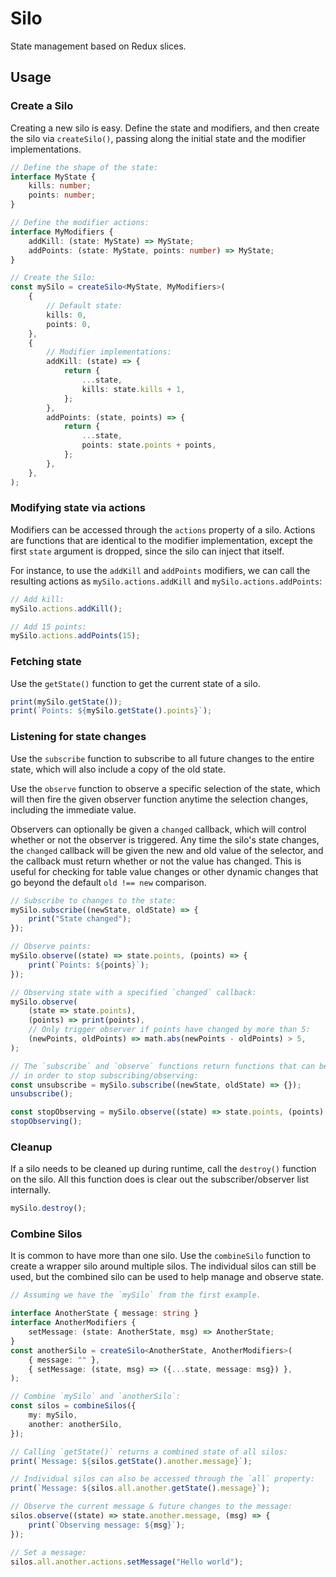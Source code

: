 # Silo
State management based on Redux slices.

## Usage

### Create a Silo
Creating a new silo is easy. Define the state and modifiers, and then create the silo via
`createSilo()`, passing along the initial state and the modifier implementations.
```ts
// Define the shape of the state:
interface MyState {
	kills: number;
	points: number;
}

// Define the modifier actions:
interface MyModifiers {
	addKill: (state: MyState) => MyState;
	addPoints: (state: MyState, points: number) => MyState;
}

// Create the Silo:
const mySilo = createSilo<MyState, MyModifiers>(
	{
		// Default state:
		kills: 0,
		points: 0,
	},
	{
		// Modifier implementations:
		addKill: (state) => {
			return {
				...state,
				kills: state.kills + 1,
			};
		},
		addPoints: (state, points) => {
			return {
				...state,
				points: state.points + points,
			};
		},
	},
);
```

### Modifying state via actions
Modifiers can be accessed through the `actions` property of a silo. Actions are functions
that are identical to the modifier implementation, except the first `state` argument is
dropped, since the silo can inject that itself.

For instance, to use the `addKill` and `addPoints` modifiers, we can call the resulting actions
as `mySilo.actions.addKill` and `mySilo.actions.addPoints`:
```ts
// Add kill:
mySilo.actions.addKill();

// Add 15 points:
mySilo.actions.addPoints(15);
```

### Fetching state
Use the `getState()` function to get the current state of a silo.
```ts
print(mySilo.getState());
print(`Points: ${mySilo.getState().points}`);
```

### Listening for state changes
Use the `subscribe` function to subscribe to all future changes to the entire state, which
will also include a copy of the old state.

Use the `observe` function to observe a specific selection of the state, which will then fire
the given observer function anytime the selection changes, including the immediate value.

Observers can optionally be given a `changed` callback, which will control whether or not the
observer is triggered. Any time the silo's state changes, the `changed` callback will be given
the new and old value of the selector, and the callback must return whether or not the value
has changed. This is useful for checking for table value changes or other dynamic changes that
go beyond the default `old !== new` comparison.

```ts
// Subscribe to changes to the state:
mySilo.subscribe((newState, oldState) => {
	print("State changed");
});

// Observe points:
mySilo.observe((state) => state.points, (points) => {
	print(`Points: ${points}`);
});

// Observing state with a specified `changed` callback:
mySilo.observe(
	(state => state.points),
	(points) => print(points),
	// Only trigger observer if points have changed by more than 5:
	(newPoints, oldPoints) => math.abs(newPoints - oldPoints) > 5,
);

// The `subscribe` and `observe` functions return functions that can be called
// in order to stop subscribing/observing:
const unsubscribe = mySilo.subscribe((newState, oldState) => {});
unsubscribe();

const stopObserving = mySilo.observe((state) => state.points, (points) => {});
stopObserving();
```

### Cleanup
If a silo needs to be cleaned up during runtime, call the `destroy()` function on the silo.
All this function does is clear out the subscriber/observer list internally.
```ts
mySilo.destroy();
```

### Combine Silos
It is common to have more than one silo. Use the `combineSilo` function to create a wrapper
silo around multiple silos. The individual silos can still be used, but the combined silo
can be used to help manage and observe state.

```ts
// Assuming we have the `mySilo` from the first example.

interface AnotherState { message: string }
interface AnotherModifiers {
	setMessage: (state: AnotherState, msg) => AnotherState;
}
const anotherSilo = createSilo<AnotherState, AnotherModifiers>(
	{ message: "" },
	{ setMessage: (state, msg) => ({...state, message: msg}) },
);

// Combine `mySilo` and `anotherSilo`:
const silos = combineSilos({
	my: mySilo,
	another: anotherSilo,
});

// Calling `getState()` returns a combined state of all silos:
print(`Message: ${silos.getState().another.message}`);

// Individual silos can also be accessed through the `all` property:
print(`Message: ${silos.all.another.getState().message}`);

// Observe the current message & future changes to the message:
silos.observe((state) => state.another.message, (msg) => {
	print(`Observing message: ${msg}`);
});

// Set a message:
silos.all.another.actions.setMessage("Hello world");
```
